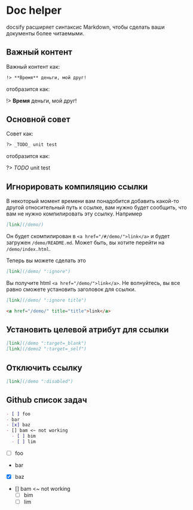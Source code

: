 # Doc helper

docsify расширяет синтаксис Markdown, чтобы сделать ваши документы более читаемыми.

## Важный контент

Важный контент как:

```markdown
!> **Время** деньги, мой друг!
```

отобразится как:

!> **Время** деньги, мой друг!

## Основной совет

Совет как:

```markdown
?> _TODO_ unit test
```

отобразится как:

?> _TODO_ unit test

## Игнорировать компиляцию ссылки

В некоторый момент времени вам понадобится добавить какой-то другой относительный путь к ссылке, вам нужно будет сообщить, что вам не нужно компилировать эту ссылку. Например

```md
[link](/demo/)
```

Он будет скомпилирован в `<a href="/#/demo/">link</a>` и будет загружен `/demo/README.md`. Может быть, вы хотите перейти на `/demo/index.html`.

Теперь вы можете сделать это

```md
[link](/demo/ ":ignore")
```

Вы получите html `<a href="/demo/">link</a>`. Не волнуйтесь, вы все равно сможете установить заголовок для ссылки.

```md
[link](/demo/ ":ignore title")

<a href="/demo/" title="title">link</a>
```

## Установить целевой атрибут для ссылки

```md
[link](/demo ":target=_blank")
[link](/demo2 ":target=_self")
```

## Отключить ссылку

```md
[link](/demo ":disabled")
```

## Github список задач

```md
- [ ] foo
- bar
- [x] baz
- [] bam <~ not working
  - [ ] bim
  - [ ] lim
```

- [ ] foo
- bar
- [x] baz
- [] bam <~ not working
  - [ ] bim
  - [ ] lim
